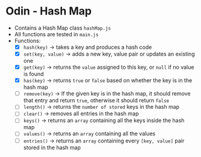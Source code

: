 # Odin - Hash Map

- Contains a Hash Map class `hashMap.js`
- All functions are tested in `main.js`
- Functions:
  - [x] `hash(key)` -> takes a key and produces a hash code
  - [x] `set(key, value)` -> adds a new key, value pair or updates an existing one
  - [x] `get(key)` -> returns the `value` assigned to this key, or `null` if no value is found
  - [x] `has(key)` -> returns `true` or `false` based on whether the key is in the hash map
  - [ ] `remove(key)` -> If the given key is in the hash map, it should remove that entry and return `true`, otherwise it should return `false`
  - [ ] `length()` -> returns the `number of stored` keys in the hash map
  - [ ] `clear()` -> removes all entries in the hash map
  - [ ] `keys()` -> returns an `array` containing all the keys inside the hash map
  - [ ] `values()` -> returns an `array` containing all the values
  - [ ] `entries()` -> returns an `array` containing every `[key, value]` pair stored in the hash map
